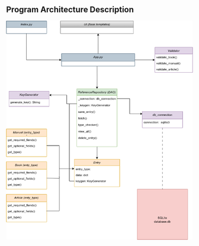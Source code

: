 ## Program Architecture Description

<img src="https://github.com/niilolehtonen/miniprojekti/blob/main/docs/images/luokkakaavio.png" width="600">  

